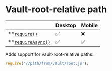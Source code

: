 # Vault-root-relative path

|                                       | Desktop | Mobile |
| ------------------------------------- | ------- | ------ |
| **[`require()`][require]           | ✅       | ❌      |
| **[`requireAsync()`][requireAsync] | ✅       | ✅      |

Adds support for vault-root-relative paths:

```js
require('//path/from/vault/root.js');
```

[require]: ./new-functions.md#require
[requireAsync]: ./new-functions.md#requireasync
